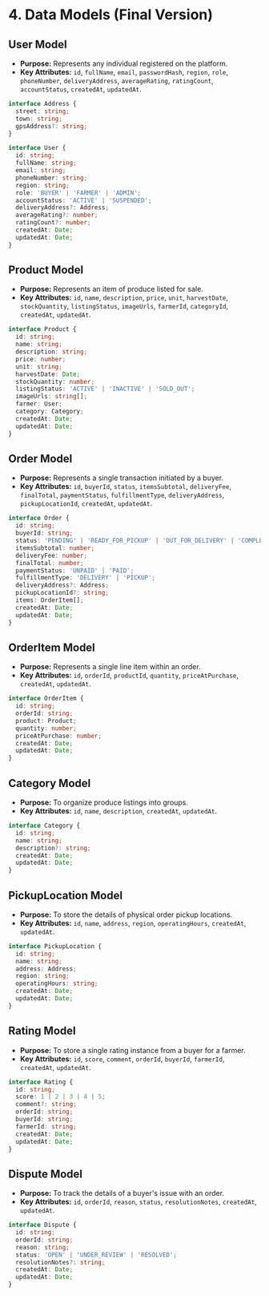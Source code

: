 # 4. Data Models (Final Version)

## User Model

* **Purpose:** Represents any individual registered on the platform.
* **Key Attributes:** `id`, `fullName`, `email`, `passwordHash`, `region`, `role`, `phoneNumber`, `deliveryAddress`, `averageRating`, `ratingCount`, `accountStatus`, `createdAt`, `updatedAt`.

```typescript
interface Address {
  street: string;
  town: string;
  gpsAddress?: string;
}

interface User {
  id: string;
  fullName: string;
  email: string;
  phoneNumber: string;
  region: string;
  role: 'BUYER' | 'FARMER' | 'ADMIN';
  accountStatus: 'ACTIVE' | 'SUSPENDED';
  deliveryAddress?: Address;
  averageRating?: number;
  ratingCount?: number;
  createdAt: Date;
  updatedAt: Date;
}
```

## Product Model

* **Purpose:** Represents an item of produce listed for sale.
* **Key Attributes:** `id`, `name`, `description`, `price`, `unit`, `harvestDate`, `stockQuantity`, `listingStatus`, `imageUrls`, `farmerId`, `categoryId`, `createdAt`, `updatedAt`.

```typescript
interface Product {
  id: string;
  name: string;
  description: string;
  price: number;
  unit: string;
  harvestDate: Date;
  stockQuantity: number;
  listingStatus: 'ACTIVE' | 'INACTIVE' | 'SOLD_OUT';
  imageUrls: string[];
  farmer: User;
  category: Category;
  createdAt: Date;
  updatedAt: Date;
}
```

## Order Model

* **Purpose:** Represents a single transaction initiated by a buyer.
* **Key Attributes:** `id`, `buyerId`, `status`, `itemsSubtotal`, `deliveryFee`, `finalTotal`, `paymentStatus`, `fulfillmentType`, `deliveryAddress`, `pickupLocationId`, `createdAt`, `updatedAt`.

```typescript
interface Order {
  id: string;
  buyerId: string;
  status: 'PENDING' | 'READY_FOR_PICKUP' | 'OUT_FOR_DELIVERY' | 'COMPLETED' | 'DISPUTED';
  itemsSubtotal: number;
  deliveryFee: number;
  finalTotal: number;
  paymentStatus: 'UNPAID' | 'PAID';
  fulfillmentType: 'DELIVERY' | 'PICKUP';
  deliveryAddress?: Address;
  pickupLocationId?: string;
  items: OrderItem[];
  createdAt: Date;
  updatedAt: Date;
}
```

## OrderItem Model

* **Purpose:** Represents a single line item within an order.
* **Key Attributes:** `id`, `orderId`, `productId`, `quantity`, `priceAtPurchase`, `createdAt`, `updatedAt`.

```typescript
interface OrderItem {
  id: string;
  orderId: string;
  product: Product;
  quantity: number;
  priceAtPurchase: number;
  createdAt: Date;
  updatedAt: Date;
}
```

## Category Model

* **Purpose:** To organize produce listings into groups.
* **Key Attributes:** `id`, `name`, `description`, `createdAt`, `updatedAt`.

```typescript
interface Category {
  id: string;
  name: string;
  description?: string;
  createdAt: Date;
  updatedAt: Date;
}
```

## PickupLocation Model

* **Purpose:** To store the details of physical order pickup locations.
* **Key Attributes:** `id`, `name`, `address`, `region`, `operatingHours`, `createdAt`, `updatedAt`.

```typescript
interface PickupLocation {
  id: string;
  name: string;
  address: Address;
  region: string;
  operatingHours: string;
  createdAt: Date;
  updatedAt: Date;
}
```

## Rating Model

* **Purpose:** To store a single rating instance from a buyer for a farmer.
* **Key Attributes:** `id`, `score`, `comment`, `orderId`, `buyerId`, `farmerId`, `createdAt`, `updatedAt`.

```typescript
interface Rating {
  id: string;
  score: 1 | 2 | 3 | 4 | 5;
  comment?: string;
  orderId: string;
  buyerId: string;
  farmerId: string;
  createdAt: Date;
  updatedAt: Date;
}
```

## Dispute Model

* **Purpose:** To track the details of a buyer's issue with an order.
* **Key Attributes:** `id`, `orderId`, `reason`, `status`, `resolutionNotes`, `createdAt`, `updatedAt`.

```typescript
interface Dispute {
  id: string;
  orderId: string;
  reason: string;
  status: 'OPEN' | 'UNDER_REVIEW' | 'RESOLVED';
  resolutionNotes?: string;
  createdAt: Date;
  updatedAt: Date;
}
``` 